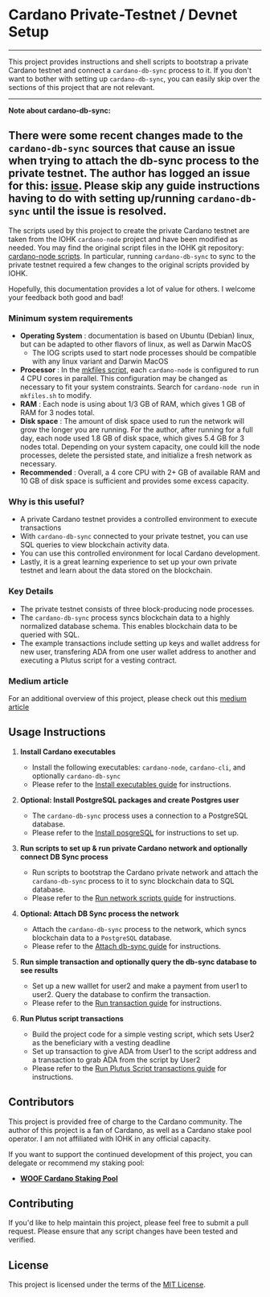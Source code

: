 # Cardano Private-Testnet / Devnet Setup

---

This project provides instructions and shell scripts to bootstrap a private Cardano testnet and connect a `cardano-db-sync` process to it.
If you don't want to bother with setting up `cardano-db-sync`, you can easily skip over the sections of this project that are not relevant.

---
**Note about cardano-db-sync:**

There were some recent changes made to the `cardano-db-sync` sources that cause an issue when trying to attach the
db-sync process to the private testnet.  The author has logged an issue for this: [issue](https://github.com/input-output-hk/cardano-db-sync/issues/1046).
Please skip any guide instructions having to do with setting up/running `cardano-db-sync` until the issue is resolved.
---

The scripts used by this project to create the private Cardano testnet are taken from the IOHK `cardano-node` project and have been modified as needed.
You may find the original script files in the IOHK git repository: [cardano-node scripts](https://github.com/input-output-hk/cardano-node/tree/master/scripts/byron-to-alonzo).
In particular, running `cardano-db-sync` to sync to the private testnet required a few changes to the original scripts provided by IOHK.

Hopefully, this documentation provides a lot of value for others. I welcome your feedback both good and bad!

### Minimum system requirements
- **Operating System** : documentation is based on Ubuntu (Debian) linux, but can be adapted to other flavors of linux, as well as Darwin MacOS
    - The IOG scripts used to start node processes should be compatible with any linux variant and Darwin MacOS
- **Processor** : In the [mkfiles script](scripts/mkfiles.sh), each `cardano-node` is configured to run 4 CPU cores in parallel.
                  This configuration may be changed as necessary to fit your system constraints.
                  Search for `cardano-node run` in `mkfiles.sh` to modify.
- **RAM** : Each node is using about 1/3 GB of RAM, which gives 1 GB of RAM for 3 nodes total.
- **Disk space** : The amount of disk space used to run the network will grow the longer you are running.
               For the author, after running for a full day, each node used 1.8 GB of disk space, which gives 5.4 GB for 3 nodes total.
               Depending on your system capacity, one could kill the node processes, delete the persisted state, and initialize a fresh network
               as necessary.
- **Recommended** : Overall, a 4 core CPU with 2+ GB of available RAM and 10 GB of disk space is sufficient
                    and provides some excess capacity.
                    
  

### Why is this useful?
- A private Cardano testnet provides a controlled environment to execute transactions
- With `cardano-db-sync` connected to your private testnet, you can use SQL queries to view blockchain activity data.
- You can use this controlled environment for local Cardano development.
- Lastly, it is a great learning experience to set up your own private testnet and learn about the data stored on the blockchain.

### Key Details
- The private testnet consists of three block-producing node processes.
- The `cardano-db-sync` process syncs blockchain data to a highly normalized database schema. This enables blockchain data to be queried with SQL.
- The example transactions include setting up keys and wallet address for new user, transfering ADA from one user wallet address to another
  and executing a Plutus script for a vesting contract.

### Medium article
For an additional overview of this project, please check out this [medium article](https://medium.com/@extramileit/how-to-set-up-a-private-cardano-testnet-5e5afaa22d0b)

## Usage Instructions

1. **Install Cardano executables**

    * Install the following executables: `cardano-node`, `cardano-cli`, and optionally `cardano-db-sync`
    * Please refer to the [Install executables guide](1-INSTALL_EXECUTABLES.md) for instructions.
    
2. **Optional: Install PostgreSQL packages and create Postgres user** 
    
    * The `cardano-db-sync` process uses a connection to a PostgreSQL database.
    * Please refer to the [Install posgreSQL](2-INSTALL_POSTGRESQL.md) for instructions to set up.

3. **Run scripts to set up & run private Cardano network and optionally connect DB Sync process**

    * Run scripts to bootstrap the Cardano private network and attach the `cardano-db-sync` process to it to sync blockchain data to SQL database.
    * Please refer to the [Run network scripts guide](3-RUN_NETWORK_SCRIPTS.md) for instructions. 

4. **Optional: Attach DB Sync process the network**

    * Attach the `cardano-db-sync` process to the network, which syncs blockchain data to a `PostgreSQL` database.
    * Please refer to the [Attach db-sync guide](4-ATTACH_DB_SYNC.md) for instructions.

5. **Run simple transaction and optionally query the db-sync database to see results**

    * Set up a new walllet for user2 and make a payment from user1 to user2. Query the database to confirm the transaction.
    * Please refer to the [Run transaction guide](5-RUN_TRANSACTION.md) for instructions.

6. **Run Plutus script transactions**

    * Build the project code for a simple vesting script, which sets User2 as the beneficiary with a vesting deadline
    * Set up transaction to give ADA from User1 to the script address and a transaction to grab ADA from the script by User2    
    * Please refer to the [Run Plutus Script transactions guide](6-RUN_PLUTUS_SCRIPT_TXS.md) for instructions.

## Contributors

This project is provided free of charge to the Cardano community. The author of this project is a fan of Cardano, as well as a Cardano stake pool operator.
I am not affiliated with IOHK in any official capacity.  

If you want to support the continued development of this project, you can delegate or recommend my staking pool:

- [**WOOF Cardano Staking Pool**](https://woofpool.github.io/)

## Contributing

If you'd like to help maintain this project, please feel free to submit a pull request. Please ensure that any script changes have been tested and verified.

## License

This project is licensed under the terms of the [MIT License](LICENSE).